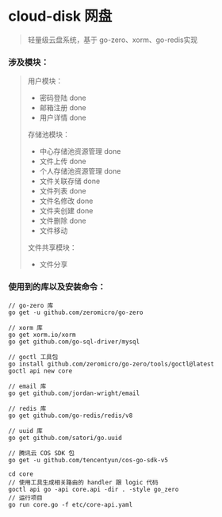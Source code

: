 # cloud-disk 网盘

> 轻量级云盘系统，基于 go-zero、xorm、go-redis实现

### 涉及模块：
> 用户模块：
>   - 密码登陆 done
>   - 邮箱注册 done
>   - 用户详情 done
> 
> 存储池模块：
>   - 中心存储池资源管理 done
>   - 文件上传 done
>   - 个人存储池资源管理 done
>   - 文件关联存储 done
>   - 文件列表 done
>   - 文件名修改 done
>   - 文件夹创建 done
>   - 文件删除 done
>   - 文件移动
> 
> 文件共享模块：
>   - 文件分享

### 使用到的库以及安装命令：
```shell
// go-zero 库
go get -u github.com/zeromicro/go-zero 

// xorm 库
go get xorm.io/xorm 
go get github.com/go-sql-driver/mysql  

// goctl 工具包
go install github.com/zeromicro/go-zero/tools/goctl@latest
goctl api new core
 
// email 库 
go get github.com/jordan-wright/email

// redis 库
go get github.com/go-redis/redis/v8

// uuid 库
go get github.com/satori/go.uuid

// 腾讯云 COS SDK 包
go get -u github.com/tencentyun/cos-go-sdk-v5

cd core
// 使用工具生成相关路由的 handler 跟 logic 代码
goctl api go -api core.api -dir . -style go_zero
// 运行项目
go run core.go -f etc/core-api.yaml
```